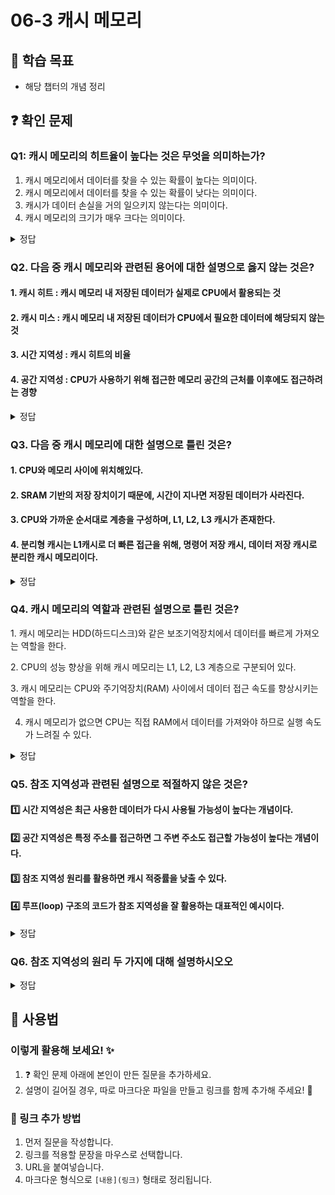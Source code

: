 # 06-3 캐시 메모리

## 📌 학습 목표

- 해당 챕터의 개념 정리

## ❓ 확인 문제


### Q1: 캐시 메모리의 **히트율**이 높다는 것은 무엇을 의미하는가?

1. 캐시 메모리에서 데이터를 찾을 수 있는 확률이 높다는 의미이다.
2. 캐시 메모리에서 데이터를 찾을 수 있는 확률이 낮다는 의미이다.
3. 캐시가 데이터 손실을 거의 일으키지 않는다는 의미이다.
4. 캐시 메모리의 크기가 매우 크다는 의미이다.


<details>
<summary>정답</summary>

- **히트율**이 높다는 것은 **CPU가 캐시 메모리에서 데이터를 빠르게 찾을 확률**이 높다는 의미입니다. 캐시가 데이터를 저장하고 있기 때문에 빠르게 접근할 수 있습니다.

</details>

### Q2. 다음 중 캐시 메모리와 관련된 용어에 대한 설명으로 옳지 않는 것은?

#### 1. 캐시 히트 : 캐시 메모리 내 저장된 데이터가 실제로 CPU에서 활용되는 것

#### 2. 캐시 미스 : 캐시 메모리 내 저장된 데이터가 CPU에서 필요한 데이터에 해당되지 않는 것

#### 3. 시간 지역성 : 캐시 히트의 비율

#### 4. 공간 지역성 : CPU가 사용하기 위해 접근한 메모리 공간의 근처를 이후에도 접근하려는 경향

<details>
<summary>정답</summary>

#### 3. 시간 지역성 : 캐시 히트의 비율

- 캐시 히트의 비율은 캐시 적중률입니다. 캐시 적중률은 캐시 히트 횟수 / (캐시 히트 횟수 + 캐시 미스 횟수) 와 같이 계산합니다.
- 시간 지역성은 CPU가 최근에 접근했던 메모리 공간에 다시 접근하려는 경향을 의미합니다.

---

</details>

### Q3. 다음 중 캐시 메모리에 대한 설명으로 틀린 것은?

#### 1. CPU와 메모리 사이에 위치해있다.


#### 2. SRAM 기반의 저장 장치이기 때문에, 시간이 지나면 저장된 데이터가 사라진다.

#### 3. CPU와 가까운 순서대로 계층을 구성하며, L1, L2, L3 캐시가 존재한다.


#### 4. 분리형 캐시는 L1캐시로 더 빠른 접근을 위해, 명령어 저장 캐시, 데이터 저장 캐시로 분리한 캐시 메모리이다.

<details>
<summary>정답</summary>

#### 2. SRAM 기반의 저장 장치이기 때문에, 시간이 지나면 저장된 데이터가 사라진다.

**[해설]**

- 시간이 지나면 저장된 데이터가 사라지는 RAM은 DRAM이다. SRAM은 데이터가 사리지지 않으며, 캐시 메모리로 SRAM을 사용하는 이유는, SRAM의 이러한 특성 때문이다.

</details>

### Q4. 캐시 메모리의 역할과 관련된 설명으로 틀린 것은?

1️. 캐시 메모리는 HDD(하드디스크)와 같은 보조기억장치에서 데이터를 빠르게 가져오는 역할을 한다.

2️. CPU의 성능 향상을 위해 캐시 메모리는 L1, L2, L3 계층으로 구분되어 있다.

3️. 캐시 메모리는 CPU와 주기억장치(RAM) 사이에서 데이터 접근 속도를 향상시키는 역할을 한다.

4. 캐시 메모리가 없으면 CPU는 직접 RAM에서 데이터를 가져와야 하므로 실행 속도가 느려질 수 있다.

<details>
<summary>정답</summary>


- **1. 캐시 메모리는 HDD(하드디스크)와 같은 보조기억장치에서 데이터를 빠르게 가져오는 역할을 한다. X**

  - 캐시 메모리는 주기억장치(RAM)에서 데이터를 가져와 CPU의 속도를 향상시키는 역할을 합니다.
  - HDD(보조기억장치)와 관련된 속도 향상 기술은 디스크 캐시(Disk Cache) 또는 **버퍼(Buffer)**입니다.

**[해설]**


**2. CPU의 성능 향상을 위해 캐시 메모리는 L1, L2, L3 계층으로 구분되어 있다.**

- L1 캐시: 가장 빠르지만 용량이 가장 작음 (CPU 내부)
- L2 캐시: L1보다 용량이 크고 속도는 상대적으로 느림
- L3 캐시: 가장 용량이 크지만 상대적으로 속도가 느림

**3️. 캐시 메모리는 CPU와 주기억장치(RAM) 사이에서 데이터 접근 속도를 향상시키는 역할을 한다.**  
 **4. 캐시 메모리가 없으면 CPU는 직접 RAM에서 데이터를 가져와야 하므로 실행 속도가 느려질 수 있다.**

- CPU와 RAM 사이에서 자주 사용하는 데이터를 저장하여 빠른 접근이 가능하도록 함
- CPU가 데이터를 직접 RAM에서 가져오는 것보다 훨씬 빠르게 처리할 수 있음

---

</details>

### Q5. 참조 지역성과 관련된 설명으로 적절하지 않은 것은?

#### 1️⃣ 시간 지역성은 최근 사용한 데이터가 다시 사용될 가능성이 높다는 개념이다.

#### 2️⃣ 공간 지역성은 특정 주소를 접근하면 그 주변 주소도 접근할 가능성이 높다는 개념이다.

#### 3️⃣ 참조 지역성 원리를 활용하면 캐시 적중률을 낮출 수 있다.

#### 4️⃣ 루프(loop) 구조의 코드가 참조 지역성을 잘 활용하는 대표적인 예시이다.

<details>
<summary>정답</summary>

<h4>3️⃣ 참조 지역성 원리를 활용하면 캐시 적중률을 낮출 수 있다.</h4>

- 참조 지역성을 잘 활용하면 캐시 적중률이 **높아지고**, 성능이 **향상**됨.

---

**[해설]**

### 참조 지역성(Locality of Reference) 정리

#### 시간 지역성(Temporal Locality)


- 최근에 접근했던 메모리 공간에 다시 접근하려는 경향
- **예시**:
  - 변수 재사용
  - 함수 호출

#### 공간 지역성(Spatial Locality)

- 접근한 메모리 공간 근처를 접근하려는 경향
- **예시**:
  - 배열(연속된 메모리에 접근)
  - 코드 실행(연속된 명령어를 수행)

### ※ 루프 구조

```java
for (int i = 0; i < 100; i++) { // 같은 변수(i)를 재사용 (시간 지역성)
    sum += arr[i];  // 배열의 연속된 메모리를 순차적으로 접근 (공간 지역성)
}
```

</details>

### Q6. 참조 지역성의 원리 두 가지에 대해 설명하시오오

<details>
<summary>정답</summary>

#### 시간 지역성 - CPU는 최근에 접근했던 메모리 공간에 다시 접근하려는 경향이 있다.

최근에 사용된 데이터나 명령어는 가까운 미래에도 다시 사용될 가능성이 높다는 원리

예시) 반복문에서 같은 변수나 명령어가 여러 번 실행되는 경우, 최근 사용한 파일이나 프로그램이 다시 실행될 확률이 높은 경우

#### 공간 지역성 - CPU는 접근한 메모리 공간 근처를 접근하려는 경향이 있다.

현재 참조된 메모리 주소와 가까운 주소의 데이터도 곧 접근될 가능성이 높다는 원리

예시) 배열에서 순차적으로 데이터를 접근하는 경우, 프로그램이 실행될 때 코드가 연속된 메모리 블록에 저장되어 있어 다음 명령어가 인접한 메모리에서 실행되는 경우, 캐시 메모리에서 블록 단위로 데이터를 로드하는 이유

- 캐시 메모리에서 블록 단위로 데이터를 로드하는 이유

  공간지역성을 활용하여 효율적으로 성능 최적화 가능해짐, CPU가 메모리에 접근하는 횟수를 줄일 수 있어 성능이 좋아짐, 캐시 미스 감소

---

</details>

## 📝 사용법

### 이렇게 활용해 보세요! ✨

1. ❓ 확인 문제 아래에 본인이 만든 질문을 추가하세요.
2. 설명이 길어질 경우, 따로 마크다운 파일을 만들고 링크를 함께 추가해 주세요! 🔗

### 🔗 링크 추가 방법

1. 먼저 질문을 작성합니다.
2. 링크를 적용할 문장을 마우스로 선택합니다.
3. URL을 붙여넣습니다.
4. 마크다운 형식으로 `[내용](링크)` 형태로 정리됩니다.

